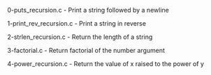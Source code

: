 0-puts_recursion.c      - Print a string followed by a newline

1-print_rev_recursion.c - Print a string in reverse

2-strlen_recursion.c    - Return the length of a string

3-factorial.c           - Return factorial of the number argument

4-power_recursion.c     - Return the value of x raised to the power of y






